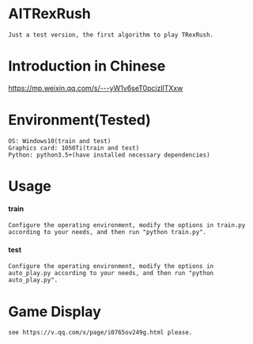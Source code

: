 # AITRexRush
```
Just a test version, the first algorithm to play TRexRush.
```

# Introduction in Chinese
https://mp.weixin.qq.com/s/---yW1v6seT0pcizllTXxw

# Environment(Tested)
```
OS: Windows10(train and test)
Graphics card: 1050Ti(train and test)
Python: python3.5+(have installed necessary dependencies)
```

# Usage
#### train
```
Configure the operating environment, modify the options in train.py according to your needs, and then run "python train.py".
```
#### test
```
Configure the operating environment, modify the options in auto_play.py according to your needs, and then run "python auto_play.py".
```

# Game Display
```
see https://v.qq.com/x/page/i0765ov249g.html please.
```